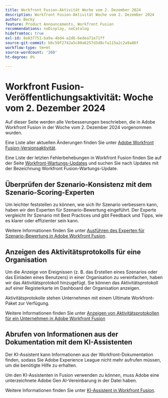 ```yaml
---
title: Workfront Fusion-Aktivität Woche vom 2. Dezember 2024
description: Workfront Fusion-Aktivität Woche vom 2. Dezember 2024
author: Becky
feature: Product Announcements, Workfront Fusion
recommendations: noDisplay, noCatalog
hidefromtoc: true
exl-id: 8e837751-ba9a-4bd4-a2d6-6edea71e71ff
source-git-commit: b6c50f2742a5c80a6257d3d8cfa115a2c2a9a86f
workflow-type: tm+mt
source-wordcount: '260'
ht-degree: 0%

---
```


# Workfront Fusion-Veröffentlichungsaktivität: Woche vom 2. Dezember 2024

Auf dieser Seite werden alle Verbesserungen beschrieben, die in Adobe Workfront Fusion in der Woche vom 2. Dezember 2024 vorgenommen wurden.

Eine Liste aller aktuellen Änderungen finden Sie unter [Adobe Workfront Fusion-Versionsaktivität](../../../product-announcements/product-releases/fusion-release-activity/fusion-release-activity.md).

Eine Liste der letzten Fehlerbehebungen in Workfront Fusion finden Sie auf der Seite [Workfront-Wartungs-Updates](https://experienceleague.adobe.com/docs/workfront-known-issues/releases/current-updates.html) und suchen Sie nach Updates mit der Bezeichnung Workfront Fusion-Wartungs-Update.

## Überprüfen der Szenario-Konsistenz mit dem Szenario-Scoring-Experten

Um leichter feststellen zu können, wie sich Ihr Szenario verbessern kann, haben wir den Experten für Szenario-Bewertung eingeführt. Der Experte vergleicht Ihr Szenario mit Best Practices und gibt Feedback und Tipps, wie es klarer oder effizienter sein kann.

Weitere Informationen finden Sie unter [Ausführen des Experten für Szenario-Bewertung in Adobe Workfront Fusion](/help/quicksilver/workfront-fusion/scenarios/run-scenario-scoring.md).

## Anzeigen des Aktivitätsprotokolls für eine Organisation

Um die Anzeige von Ereignissen (z. B. das Erstellen eines Szenarios oder das Einladen eines Benutzers) in einer Organisation zu vereinfachen, haben wir das Aktivitätsprotokoll hinzugefügt. Sie können das Aktivitätsprotokoll auf einer Registerkarte im Dashboard der Organisation anzeigen.

Aktivitätsprotokolle stehen Unternehmen mit einem Ultimate Workfront-Paket zur Verfügung.

Weitere Informationen finden Sie unter [Anzeigen von Aktivitätsprotokollen für ein Unternehmen in Adobe Workfront Fusion](/help/quicksilver/workfront-fusion/organizations/view-activity-logs-for-an-org.md)

## Abrufen von Informationen aus der Dokumentation mit dem KI-Assistenten

Der KI-Assistent kann Informationen aus der Workfront-Dokumentation finden, sodass Sie Adobe Experience League nicht mehr aufrufen müssen, um die benötigte Hilfe zu erhalten.

Um den KI-Assistenten in Fusion verwenden zu können, muss Adobe eine unterzeichnete Adobe Gen AI-Vereinbarung in der Datei haben.

Weitere Informationen finden Sie unter [KI-Assistent in Workfront Fusion](/help/quicksilver/workfront-fusion/get-started/fusion-ai-assistant.md).

